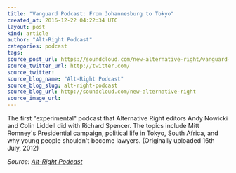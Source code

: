 ```yaml
---
title: "Vanguard Podcast: From Johannesburg to Tokyo"
created_at: 2016-12-22 04:22:34 UTC
layout: post
kind: article
author: "Alt-Right Podcast"
categories: podcast
tags: 
source_post_url: https://soundcloud.com/new-alternative-right/vanguard-podcast-from-tokyo-to-johannesburg
source_twitter_url: http://twitter.com/
source_twitter: 
source_blog_name: "Alt-Right Podcast"
source_blog_slug: alt-right-podcast
source_blog_url: http://soundcloud.com/new-alternative-right
source_image_url: 
---
```

The first "experimental" podcast that Alternative Right editors Andy Nowicki and Colin Liddell did with Richard Spencer. The topics include Mitt Romney's Presidential campaign, political life in Tokyo, South Africa, and why young people shouldn't become lawyers. (Originally uploaded 16th July, 2012)<div class="">
    <i>Source: <a href="http://soundcloud.com/new-alternative-right">Alt-Right Podcast</a></i>
</div>
